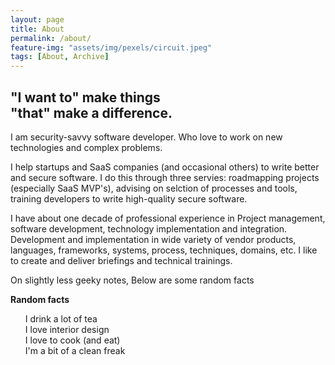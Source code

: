 ```yaml
---
layout: page
title: About
permalink: /about/
feature-img: "assets/img/pexels/circuit.jpeg"
tags: [About, Archive]
---
```

<h2>"I want to"  <span class="teal">make things</span><br>
"that" <span class="underline">make a difference</span>.</h2>

I am security-savvy software developer. Who love to work on new technologies and complex problems. 

I help startups and SaaS companies (and occasional others) to write better and secure software. I do this through three servies: roadmapping projects (especially SaaS MVP's), advising on selction of processes and tools, training developers to write high-quality secure software. 

I have about one decade of professional experience in Project management, software development, technology implementation and integration.  Development and implementation in wide variety of vendor products, languages, frameworks, systems, process, techniques, domains, etc. I like to create and deliver briefings and technical trainings. 

On slightly less geeky notes, Below are some random facts

<b>Random facts</b>
<ul style="list-style: none;">
<li>I drink a lot of tea</li>
<li>I love interior design</li>
<li>I love to cook (and eat)</li>
<li>I'm a bit of a clean freak</li>
</ul>

